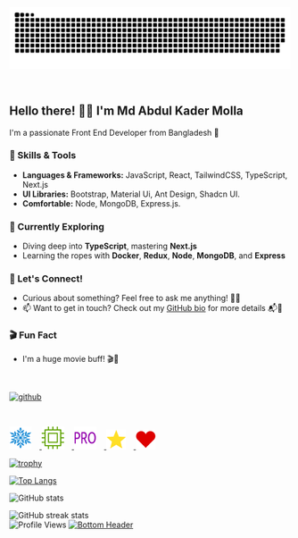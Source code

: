 


  <p align="center">
  <img  src="https://raw.githubusercontent.com/Elanza-48/Elanza-48/main/resources/img/github-contribution-grid-snake.svg"
    alt="example" />
</p>
<br>

## Hello there! 👋👋 I'm Md Abdul Kader Molla

I'm a passionate Front End Developer from Bangladesh 🍟

### 🚀 Skills & Tools
- **Languages & Frameworks:** JavaScript, React, TailwindCSS, TypeScript, Next.js
- **UI Libraries:** Bootstrap, Material Ui, Ant Design, Shadcn UI. 
- **Comfortable:** Node, MongoDB, Express.js. 

### 🌱 Currently Exploring
- Diving deep into **TypeScript**, mastering **Next.js**
- Learning the ropes with **Docker**, **Redux**, **Node**, **MongoDB**, and **Express** 

### 💬 Let's Connect!
- Curious about something? Feel free to ask me anything! 💬✨
- 📫 Want to get in touch? Check out my [GitHub bio](https://github.com/kader009/kader009) for more details 📬📱

### 🎬 Fun Fact
- I'm a huge movie buff! 🎬🍿

<br>

[<img src='https://cdn.jsdelivr.net/npm/simple-icons@3.0.1/icons/github.svg' alt='github' height='40'>](https://github.com/kader009)  

<br>

<a href='https://archiveprogram.github.com/'><img src='https://raw.githubusercontent.com/acervenky/animated-github-badges/master/assets/acbadge.gif' width='40' height='40'></a> <a href='https://docs.github.com/en/developers'> <img src='https://raw.githubusercontent.com/acervenky/animated-github-badges/master/assets/devbadge.gif' width='40' height='40'></a> <a href='https://github.com/pricing'> <img src='https://raw.githubusercontent.com/acervenky/animated-github-badges/master/assets/pro.gif' width='40' height='40'></a> <a href='https://stars.github.com/'> <img src='https://raw.githubusercontent.com/acervenky/animated-github-badges/master/assets/starbadge.gif' width='35' height='35'></a> <a href='https://docs.github.com/en/github/supporting-the-open-source-community-with-github-sponsors'> <img src='https://raw.githubusercontent.com/acervenky/animated-github-badges/master/assets/sponsorbadge.gif' width='35' height='35'></a> 

[![trophy](https://github-profile-trophy.vercel.app/?username=kader009)](https://github.com/ryo-ma/github-profile-trophy)

[![Top Langs](https://github-readme-stats.vercel.app/api/top-langs/?username=kader009)](https://github.com/kader009/github-readme-stats)

![GitHub stats](https://github-readme-stats.vercel.app/api?username=kader009&show_icons=true)  


![GitHub streak stats](https://streak-stats.demolab.com/?user=kader009)  
<be>
<be>
![Profile Views](https://komarev.com/ghpvc/?username=kader009)
<be>
[![Bottom Header](https://raw.githubusercontent.com/Trilokia/Trilokia/379277808c61ef204768a61bbc5d25bc7798ccf1/bottom_header.svg)](https://github.com/kader009)




<br>




